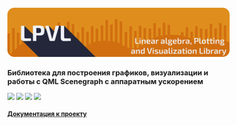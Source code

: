 ![](./docs/images/logo_header.png)


### Библиотека для построения графиков, визуализации и работы с QML Scenegraph с аппаратным ускорением

![](https://img.shields.io/badge/Qt-41CD52?style=for-the-badge&logo=qt&logoColor=white) ![](https://img.shields.io/badge/C%2B%2B-00599C?style=for-the-badge&logo=c%2B%2B&logoColor=white) ![](https://img.shields.io/badge/CMake-064F8C?style=for-the-badge&logo=cmake&logoColor=white) ![](https://img.shields.io/badge/OpenGL-FFFFFF?style=for-the-badge&logo=opengl)

#### [Документация к проекту](https://whs31.github.io/qt-qml-elevation-chart/)
